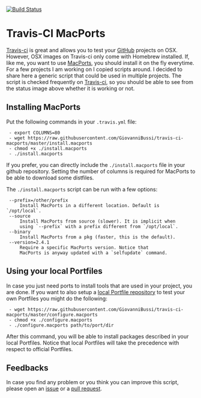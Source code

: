 [![Build Status](https://travis-ci.org/GiovanniBussi/travis-ci-macports.svg?branch=master)](https://travis-ci.org/GiovanniBussi/travis-ci-macports)

# Travis-CI MacPorts

[Travis-ci](https://travis-ci.org) is great and allows you to test your [GitHub](https://github.com) projects on OSX.
However, OSX images on Travis-ci only come with Homebrew installed.
If, like me, you want to use [MacPorts](https://www.macports.org/),
you should install it on the fly everytime.
For a few projects I am working on I copied scripts around.
I decided to share here a generic script that could be used in multiple projects.
The script is checked frequently on [Travis-ci](https://travis-ci.org/GiovanniBussi/travis-ci-macports),
so you should be able to see from the status image above whether it is working or not.

Installing MacPorts
-------------------

Put the following commands in your `.travis.yml` file:

     - export COLUMNS=80
     - wget https://raw.githubusercontent.com/GiovanniBussi/travis-ci-macports/master/install.macports
     - chmod +x ./install.macports
     - ./install.macports

If you prefer, you can directly include the `./install.macports` file in your github repository.
Setting the number of columns is required for MacPorts to
be able to download some distfiles.

The `./install.macports` script can  be run with a few options:

     --prefix=/other/prefix
         Install MacPorts in a different location. Default is `/opt/local`.
     --source
         Install MacPorts from source (slower). It is implicit when
         using `--prefix` with a prefix different from `/opt/local`.
     --binary
         Install MacPorts from a pkg (faster, this is the default).
     --version=2.4.1
         Require a specific MacPorts version. Notice that
         MacPorts is anyway updated with a `selfupdate` command.

Using your local Portfiles
-------------------------------

In case you just need ports to install tools that are used in your project,
you are done. If you want to also setup a 
[local Portfile repository](https://guide.macports.org/chunked/development.local-repositories.html) to test your own Portfiles you might do the following:

     - wget https://raw.githubusercontent.com/GiovanniBussi/travis-ci-macports/master/configure.macports
     - chmod +x ./configure.macports
     - ./configure.macports path/to/port/dir

After this command, you will be able to install packages described in your local Portfiles.
Notice that local Portfiles will take the precedence with respect to official Portfiles.

Feedbacks
---------

In case you find any problem or you think you can improve this script, please open an
[issue](https://github.com/GiovanniBussi/travis-ci-macports/issues/new)
or a [pull request](https://github.com/GiovanniBussi/travis-ci-macports/pulls).



